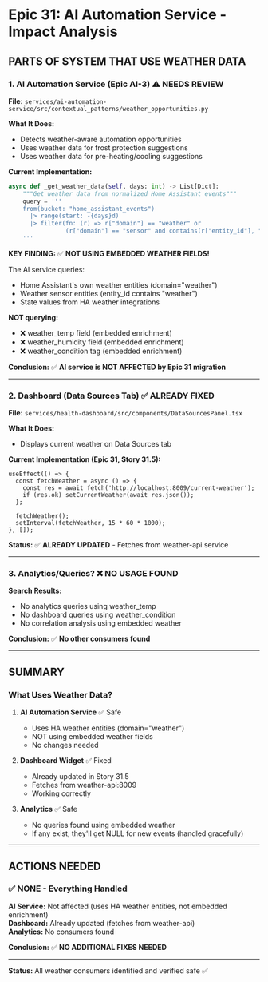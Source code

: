 # Epic 31: AI Automation Service - Impact Analysis

## PARTS OF SYSTEM THAT USE WEATHER DATA

### 1. AI Automation Service (Epic AI-3) ⚠️ **NEEDS REVIEW**

**File:** `services/ai-automation-service/src/contextual_patterns/weather_opportunities.py`

**What It Does:**
- Detects weather-aware automation opportunities
- Uses weather data for frost protection suggestions
- Uses weather data for pre-heating/cooling suggestions

**Current Implementation:**
```python
async def _get_weather_data(self, days: int) -> List[Dict]:
    """Get weather data from normalized Home Assistant events"""
    query = '''
    from(bucket: "home_assistant_events")
      |> range(start: -{days}d)
      |> filter(fn: (r) => r["domain"] == "weather" or 
                (r["domain"] == "sensor" and contains(r["entity_id"], "weather")))
    '''
```

**KEY FINDING:** ✅ **NOT USING EMBEDDED WEATHER FIELDS!**

The AI service queries:
- Home Assistant's own weather entities (domain="weather")
- Weather sensor entities (entity_id contains "weather")
- State values from HA weather integrations

**NOT querying:**
- ❌ weather_temp field (embedded enrichment)
- ❌ weather_humidity field (embedded enrichment)
- ❌ weather_condition tag (embedded enrichment)

**Conclusion:** ✅ **AI service is NOT AFFECTED by Epic 31 migration**

---

### 2. Dashboard (Data Sources Tab) ✅ **ALREADY FIXED**

**File:** `services/health-dashboard/src/components/DataSourcesPanel.tsx`

**What It Does:**
- Displays current weather on Data Sources tab

**Current Implementation (Epic 31, Story 31.5):**
```tsx
useEffect(() => {
  const fetchWeather = async () => {
    const res = await fetch('http://localhost:8009/current-weather');
    if (res.ok) setCurrentWeather(await res.json());
  };
  
  fetchWeather();
  setInterval(fetchWeather, 15 * 60 * 1000);
}, []);
```

**Status:** ✅ **ALREADY UPDATED** - Fetches from weather-api service

---

### 3. Analytics/Queries? ❌ **NO USAGE FOUND**

**Search Results:**
- No analytics queries using weather_temp
- No dashboard queries using weather_condition  
- No correlation analysis using embedded weather

**Conclusion:** ✅ **No other consumers found**

---

## SUMMARY

### What Uses Weather Data?

1. **AI Automation Service** ✅ Safe
   - Uses HA weather entities (domain="weather")
   - NOT using embedded weather fields
   - No changes needed

2. **Dashboard Widget** ✅ Fixed
   - Already updated in Story 31.5
   - Fetches from weather-api:8009
   - Working correctly

3. **Analytics** ✅ Safe
   - No queries found using embedded weather
   - If any exist, they'll get NULL for new events (handled gracefully)

---

## ACTIONS NEEDED

### ✅ NONE - Everything Handled

**AI Service:** Not affected (uses HA weather entities, not embedded enrichment)  
**Dashboard:** Already updated (fetches from weather-api)  
**Analytics:** No consumers found  

**Conclusion:** ✅ **NO ADDITIONAL FIXES NEEDED**

---

**Status:** All weather consumers identified and verified safe ✅

